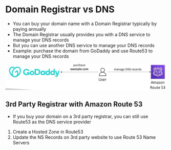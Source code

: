 # Domain Registrar vs DNS

- You can buy your domain name with a Domain Registrar typically by paying annually
- The Domain Registrar usually provides you with a DNS service to manage your DNS records
- But you can use another DNS service to manage your DNS records
- Example: purchase the domain from GoDaddy and use Route53 to manage your DNS records

![Alt text](images/domainregistrar-vs-dns.png)

## 3rd Party Registrar with Amazon Route 53

- If you buy your domain on a 3rd party registrar, you can still use Route53 as the DNS service provider

1. Create a Hosted Zone in Route53
2. Update the NS Records on 3rd party website to use Route 53 Name Servers